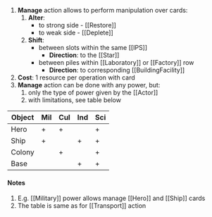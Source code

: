 1. **Manage** action allows to perform manipulation over cards:
	1. **Alter**:
		- to strong side - [[Restore]]
		- to weak side - [[Deplete]]
	2. **Shift**:
		- between slots within the same [[IPS]]
			- **Direction**: to the [[Star]]
		- between piles within [[Laboratory]] or [[Factory]] row
			- **Direction**: to corresponding [[BuildingFacility]]
2. **Cost**: 1 resource per operation with card
3. **Manage** action can be done with any power, but:
	1. only the type of power given by the [[Actor]]
	2. with limitations, see table below


| Object    | Mil | Cul | Ind | Sci |
|-----------|-----|-----|-----|-----|
| Hero      |  +  |  +  |     |  +  |
| Ship      |  +  |     |  +  |  +  |
| Colony    |     |  +  |     |  +  |
| Base      |     |     |  +  |  +  |

#### Notes

1. E.g. [[Military]] power allows manage [[Hero]] and [[Ship]] cards
2. The table is same as for [[Transport]] action
